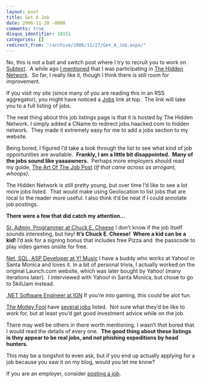 ```yaml
---
layout: post
title: Get A Job
date: 2006-11-28 -0800
comments: true
disqus_identifier: 18151
categories: []
redirect_from: "/archive/2006/11/27/Get_A_Job.aspx/"
---
```


No, this is not a bait and switch post where I try to recruit you to
work on [Subtext](http://subtextproject.com/ "Subtext").  A while ago [I
mentioned](http://haacked.com/archive/2006/10/04/Better_Recruiting_Through_Blogistry.aspx "Hidden Network")
that I was participating in [The Hidden
Network](https://hiddennetwork.com/ "The Hidden Network").  So far, I
really like it, though I think there is still room for improvement.

If you visit my site (since many of you are reading this in an RSS
aggregator), you might have noticed a
[Jobs](http://jobs.haacked.com/1002/browse.aspx "Job Listings") link at
top.  The link will take you to a full listing of jobs.

The neat thing about this job listings page is that it is hosted by The
Hidden Network. I simply added a CName to redirect jobs.haacked.com
to hidden network.  They made it extremely easy for me to add a jobs
section to my website.

Being bored, I figured I’d take a look through the list to see what kind
of job opportunities are available.  **Frankly, I am a little bit
disappointed.  Many of the jobs sound like yaaaawners.**  Perhaps more
employers should read my guide, [The Art Of The Job
Post](http://haacked.com/archive/2006/10/20/Art_of_the_Job_Post.aspx "Art of the Job Post") (*If
that came across as arrogant, whoops)*. 

The Hidden Network is still pretty young, but over time I’d like to see
a lot more jobs listed.  That would make using Geolocation to list jobs
that are local to the reader more useful. I also think it’d be neat if I
could annotate job postings.

**There were a few that did catch my attention...**

[Sr. Admin, Programmer at Chuck E.
Cheese](http://jobs.haacked.com/1002/listing.aspx?JobId=1000126 "Chuck E. Cheese") I
don’t know if the job itself sounds interesting, but hey! **It’s Chuck
E. Cheese!  Where a kid can be a kid!** I’d ask for a signing bonus that
includes free Pizza and  the passcode to play video games onsite for
free.

[Net, SQL, ASP Developer at Y!
Music](http://jobs.haacked.com/1002/listing.aspx?JobId=1000195 "Yahoo!")
I have a buddy who works at Yahoo! in Santa Monica and loves it. In a
bit of personal trivia, I actually worked on the original Launch.com
website, which was later bought by Yahoo! (many iterations later).  I
interviewed with Yahoo! in Santa Monica, but chose to go to SkillJam
instead.

[.NET Software Engineer at
IGN](http://jobs.haacked.com/1002/listing.aspx?JobId=1000218 "IGN") If
you’re into gaming, this could be alot fun.

[The Motley
Fool](http://jobs.haacked.com/1002/listing.aspx?JobId=1000221 "IIS Configuration")
have [several
jobs](http://jobs.haacked.com/1002/listing.aspx?JobId=1000222 "Jobs")
listed.  Not sure what they’d be like to work for, but at least you’d
get good investment advice while on the job.

There may well be others in there worth mentioning. I wasn’t *that*
bored that I would read the details of every one.  **The good thing
about these listings is they appear to be real jobs, and not phishing
expeditions by head hunters.**

This may be a longshot to even ask, but if you end up actually applying
for a job because you saw it on my blog, would you let me know? 

If you are an employer, consider [posting a
job](http://jobs.haacked.com/1002/post.aspx "Posting A Job").

